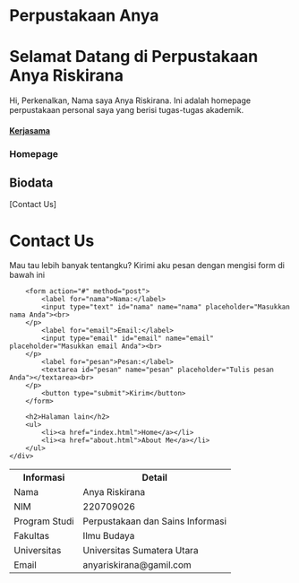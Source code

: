 # Perpustakaan Anya 
# Selamat Datang di Perpustakaan Anya Riskirana

<body>
Hi, Perkenalkan, Nama saya Anya Riskirana. Ini adalah homepage perpustakaan personal saya yang berisi tugas-tugas akademik.
<h4><a href="https://library.sari-mutiara.ac.id//">Kerjasama</a>
<h3>Homepage</h3>

<h2>Biodata</h2>
<table>
    <tr>
        <th>Informasi</th>
        <th>Detail</th>
    </tr>
    <tr>
        <td>Nama</td>
        <td>Anya Riskirana</td>
    </tr>
    <tr>
        <td>NIM</td>
        <td>220709026</td>
    </tr>
    <tr>
        <td>Program Studi</td>
        <td>Perpustakaan dan Sains Informasi</td>
         </tr> 
    <tr>
        <td>Fakultas</td>
        <td>Ilmu Budaya</td>
    </tr>  
    <tr>
        <td>Universitas</td>
        <td>Universitas Sumatera Utara</td>
    </tr>
    <tr>
        <td>Email</td>
        <td>anyariskirana@gamil.com</td>

[Contact Us]
<!DOCTYPE html>
<html lang="id">
<head>
    <meta charset="UTF-8">
    <meta name="viewport" content="width=device-width, initial-scale=1.0">
    <title>Contact Us</title>
    <link rel="stylesheet" href="style.css">
</head>
<body>
    <div class="container">
        <h1>Contact Us</h1>
        <p>Mau tau lebih banyak tentangku? Kirimi aku pesan dengan mengisi form di bawah ini</p>
        
        <form action="#" method="post">
            <label for="nama">Nama:</label>
            <input type="text" id="nama" name="nama" placeholder="Masukkan nama Anda"><br>
        </p>
            <label for="email">Email:</label>
            <input type="email" id="email" name="email" placeholder="Masukkan email Anda"><br>
        </p>
            <label for="pesan">Pesan:</label>
            <textarea id="pesan" name="pesan" placeholder="Tulis pesan Anda"></textarea><br>
        </p>
            <button type="submit">Kirim</button>
        </form>

        <h2>Halaman lain</h2>
        <ul>
            <li><a href="index.html">Home</a></li>
            <li><a href="about.html">About Me</a></li>
        </ul>
    </div>
</body>
</html>

